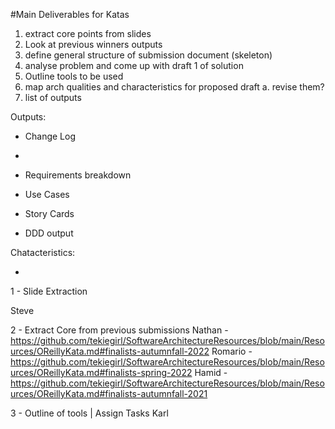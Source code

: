 #Main Deliverables for Katas

1. extract core points from slides
2. Look at previous winners outputs
3. define general structure of submission document (skeleton)
4. analyse problem and come up with draft 1 of solution
5. Outline tools to be used
6. map arch qualities and characteristics for proposed draft
  a. revise them?
7. list of outputs

Outputs:

- Change Log
- 

- Requirements breakdown
- Use Cases
- Story Cards
- DDD output

Chatacteristics: 

-



1 - Slide Extraction

Steve 

2 - Extract Core from previous submissions 
Nathan - https://github.com/tekiegirl/SoftwareArchitectureResources/blob/main/Resources/OReillyKata.md#finalists-autumnfall-2022
Romario - https://github.com/tekiegirl/SoftwareArchitectureResources/blob/main/Resources/OReillyKata.md#finalists-spring-2022
Hamid - https://github.com/tekiegirl/SoftwareArchitectureResources/blob/main/Resources/OReillyKata.md#finalists-autumnfall-2021

3 - Outline of tools | Assign Tasks
Karl
